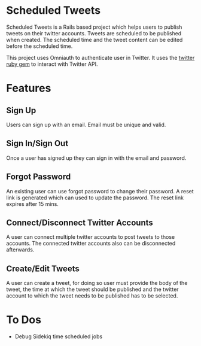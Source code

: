 # Scheduled Tweets

Scheduled Tweets is a Rails based project which helps users to publish tweets on their twitter accounts. Tweets are scheduled to be published when created. The scheduled time and the tweet content can be edited before the scheduled time.

This project uses Omniauth to authenticate user in Twitter. It uses the [twitter ruby gem](https://github.com/sferik/x-ruby) to interact with Twitter API.

# Features

## Sign Up

Users can sign up with an email. Email must be unique and valid.

## Sign In/Sign Out

Once a user has signed up they can sign in with the email and password.

## Forgot Password

An existing user can use forgot password to change their password. A reset link is generated which can used to update the password. The reset link expires after 15 mins.

## Connect/Disconnect Twitter Accounts

A user can connect multiple twitter accounts to post tweets to those accounts. The connected twitter accounts also can be disconnected afterwards.

## Create/Edit Tweets

A user can create a tweet, for doing so user must provide the body of the tweet, the time at which the tweet should be published and the twitter account to which the tweet needs to be published has to be selected.

# To Dos

- Debug Sidekiq time scheduled jobs
